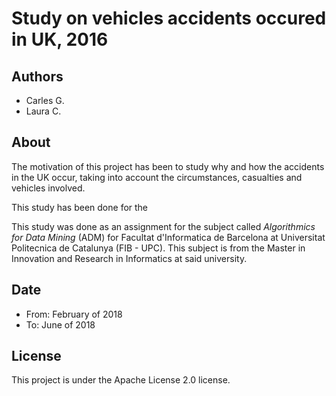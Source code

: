 # Study on vehicles accidents occured in UK, 2016

## Authors

* Carles G.
* Laura C.

## About
The motivation of this project has been to study why and how the accidents in the UK occur, taking into account the circumstances, casualties and vehicles involved.

This study has been done for the 

This study was done as an assignment for the subject called *Algorithmics for Data Mining* (ADM) for Facultat d'Informatica de Barcelona at Universitat Politecnica de Catalunya (FIB - UPC). This subject is from the Master in Innovation and Research in Informatics at said university.

## Date

* From: February of 2018
* To: June of 2018


## License
This project is under the Apache License 2.0 license.